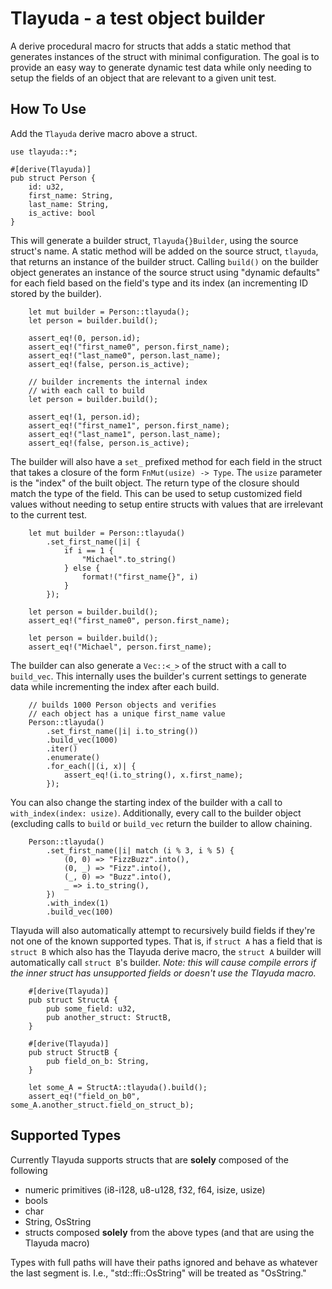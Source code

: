 # Tlayuda - a test object builder

A derive procedural macro for structs that adds a static method that generates instances of the struct with minimal configuration. The goal is to provide an easy way to generate dynamic test data while only needing to setup the fields of an object that are relevant to a given unit test.

## How To Use

Add the `Tlayuda` derive macro above a struct.

```
use tlayuda::*;

#[derive(Tlayuda)]
pub struct Person {
    id: u32,
    first_name: String,
    last_name: String,
    is_active: bool
}
```
This will generate a builder struct, `Tlayuda{}Builder`, using the source struct's name. A static method will be added on the source struct, `tlayuda`, that returns an instance of the builder struct. Calling `build()` on the builder object generates an instance of the source struct using "dynamic defaults" for each field based on the field's type and its index (an incrementing ID stored by the builder).

```
    let mut builder = Person::tlayuda();
    let person = builder.build();

    assert_eq!(0, person.id);
    assert_eq!("first_name0", person.first_name);
    assert_eq!("last_name0", person.last_name);
    assert_eq!(false, person.is_active);

    // builder increments the internal index 
    // with each call to build
    let person = builder.build();

    assert_eq!(1, person.id);
    assert_eq!("first_name1", person.first_name);
    assert_eq!("last_name1", person.last_name);
    assert_eq!(false, person.is_active);
```

The builder will also have a `set_` prefixed method for each field in the struct that takes a closure of the form `FnMut(usize) -> Type`. The `usize` parameter is the "index" of the built object. The return type of the closure should match the type of the field. This can be used to setup customized field values without needing to setup entire structs with values that are irrelevant to the current test.

```
    let mut builder = Person::tlayuda()
        .set_first_name(|i| {
            if i == 1 { 
                "Michael".to_string()
            } else {
                format!("first_name{}", i)
            }
        });
        
    let person = builder.build();
    assert_eq!("first_name0", person.first_name);

    let person = builder.build();
    assert_eq!("Michael", person.first_name);
```

The builder can also generate a `Vec::<_>` of the struct with a call to `build_vec`. This internally uses the builder's current settings to generate data while incrementing the index after each build.

```
    // builds 1000 Person objects and verifies
    // each object has a unique first_name value
    Person::tlayuda()
        .set_first_name(|i| i.to_string())
        .build_vec(1000)
        .iter()
        .enumerate()
        .for_each(|(i, x)| {
            assert_eq!(i.to_string(), x.first_name);
        });

```

You can also change the starting index of the builder with a call to `with_index(index: usize)`. Additionally, every call to the builder object (excluding calls to `build` or `build_vec` return the builder to allow chaining.

```
    Person::tlayuda()
        .set_first_name(|i| match (i % 3, i % 5) {
            (0, 0) => "FizzBuzz".into(),
            (0, _) => "Fizz".into(),
            (_, 0) => "Buzz".into(),
            _ => i.to_string(),
        })
        .with_index(1)
        .build_vec(100)
```

Tlayuda will also automatically attempt to recursively build fields if they're not one of the known supported types. That is, if `struct A` has a field that is `struct B` which also has the Tlayuda derive macro, the `struct A` builder will automatically call `struct B`'s builder. *Note: this will cause compile errors if the inner struct has unsupported fields or doesn't use the Tlayuda macro.*

```
    #[derive(Tlayuda)]
    pub struct StructA {
        pub some_field: u32,
        pub another_struct: StructB,
    }

    #[derive(Tlayuda)]
    pub struct StructB {
        pub field_on_b: String,
    }

    let some_A = StructA::tlayuda().build();
    assert_eq!("field_on_b0", some_A.another_struct.field_on_struct_b);
```

## Supported Types

Currently Tlayuda supports structs that are **solely** composed of the following

* numeric primitives (i8-i128, u8-u128, f32, f64, isize, usize)
* bools
* char
* String, OsString
* structs composed **solely** from the above types (and that are using the Tlayuda macro)

Types with full paths will have their paths ignored and behave as whatever the last segment is. I.e., "std::ffi::OsString" will be treated as "OsString."
